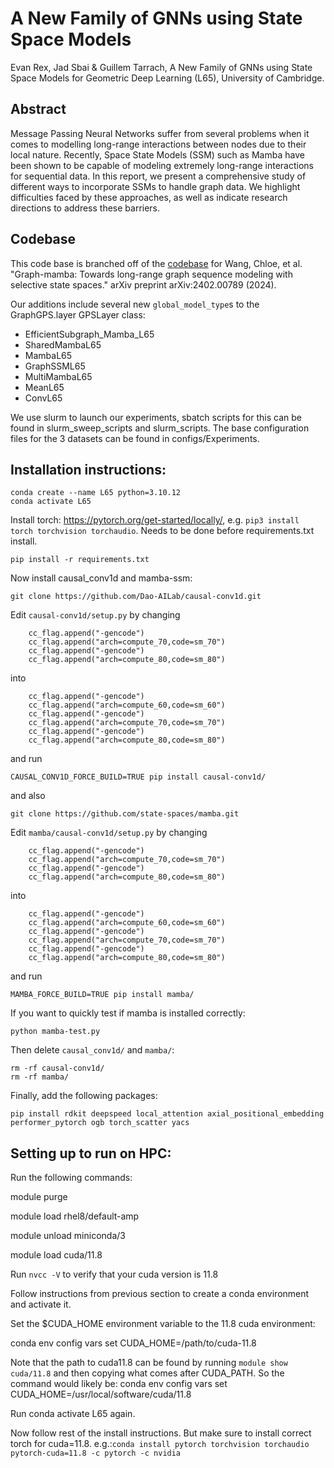 # A New Family of GNNs using State Space Models

Evan Rex, Jad Sbai & Guillem Tarrach, A New Family of GNNs using State Space Models for Geometric Deep
Learning (L65), University of Cambridge.

## Abstract
Message Passing Neural Networks suffer from several problems when it comes
to modelling long-range interactions between nodes due to their local nature.
Recently, Space State Models (SSM) such as Mamba have been shown to be
capable of modeling extremely long-range interactions for sequential data. In this
report, we present a comprehensive study of different ways to incorporate SSMs to
handle graph data. We highlight difficulties faced by these approaches, as well as
indicate research directions to address these barriers.

## Codebase

This code base is branched off of the [codebase](https://github.com/bowang-lab/Graph-Mamba) for Wang, Chloe, et al. "Graph-mamba: Towards long-range graph sequence modeling with selective state spaces." arXiv preprint arXiv:2402.00789 (2024). 

Our additions include several new `global_model_type`s to the GraphGPS.layer GPSLayer class: 
- EfficientSubgraph_Mamba_L65
- SharedMambaL65
- MambaL65
- GraphSSML65
- MultiMambaL65
- MeanL65
- ConvL65

We use slurm to launch our experiments, sbatch scripts for this can be found in slurm_sweep_scripts and slurm_scripts. The base configuration files for the 3 datasets can be found in configs/Experiments.

## Installation instructions:

```
conda create --name L65 python=3.10.12
conda activate L65
```
Install torch: https://pytorch.org/get-started/locally/, e.g. `pip3 install torch torchvision torchaudio`.
Needs to be done before requirements.txt install.

```
pip install -r requirements.txt
```
Now install causal_conv1d and mamba-ssm:
```
git clone https://github.com/Dao-AILab/causal-conv1d.git
```
Edit `causal-conv1d/setup.py` by changing
```
    cc_flag.append("-gencode")
    cc_flag.append("arch=compute_70,code=sm_70")
    cc_flag.append("-gencode")
    cc_flag.append("arch=compute_80,code=sm_80")
```
into
```
    cc_flag.append("-gencode")
    cc_flag.append("arch=compute_60,code=sm_60")
    cc_flag.append("-gencode")
    cc_flag.append("arch=compute_70,code=sm_70")
    cc_flag.append("-gencode")
    cc_flag.append("arch=compute_80,code=sm_80")
```
and run
```
CAUSAL_CONV1D_FORCE_BUILD=TRUE pip install causal-conv1d/
```
and also
```
git clone https://github.com/state-spaces/mamba.git
```
Edit `mamba/causal-conv1d/setup.py` by changing
```
    cc_flag.append("-gencode")
    cc_flag.append("arch=compute_70,code=sm_70")
    cc_flag.append("-gencode")
    cc_flag.append("arch=compute_80,code=sm_80")
```
into
```
    cc_flag.append("-gencode")
    cc_flag.append("arch=compute_60,code=sm_60")
    cc_flag.append("-gencode")
    cc_flag.append("arch=compute_70,code=sm_70")
    cc_flag.append("-gencode")
    cc_flag.append("arch=compute_80,code=sm_80")
```
and run
```
MAMBA_FORCE_BUILD=TRUE pip install mamba/
```

If you want to quickly test if mamba is installed correctly:
```
python mamba-test.py
```
Then delete `causal_conv1d/` and `mamba/`:
```
rm -rf causal-conv1d/
rm -rf mamba/
```

Finally, add the following packages:
```
pip install rdkit deepspeed local_attention axial_positional_embedding performer_pytorch ogb torch_scatter yacs
```

## Setting up to run on HPC:
Run the following commands:

module purge

module load rhel8/default-amp

module unload miniconda/3

module load cuda/11.8

Run `nvcc -V` to verify that your cuda version is 11.8

Follow instructions from previous section to create a conda environment and activate it. 

Set the $CUDA_HOME environment variable to the 11.8 cuda environment:

conda env config vars set CUDA_HOME=/path/to/cuda-11.8

Note that the path to cuda11.8 can be found by running `module show cuda/11.8` and then copying what comes after CUDA_PATH. So the command would likely be:
conda env config vars set CUDA_HOME=/usr/local/software/cuda/11.8

Run conda activate L65 again.

Now follow rest of the install instructions. But make sure to install correct torch for cuda=11.8. e.g.:`conda install pytorch torchvision torchaudio pytorch-cuda=11.8 -c pytorch -c nvidia`
